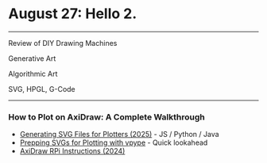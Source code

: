 # August 27: Hello 2.


---

Review of DIY Drawing Machines

Generative Art

Algorithmic Art

SVG, HPGL, G-Code

--- 

### How to Plot on AxiDraw: A Complete Walkthrough

* [Generating SVG Files for Plotters (2025)](https://github.com/golanlevin/DrawingWithMachines/tree/main/generating_svg) - JS / Python / Java
* [Prepping SVGs for Plotting with vpype](https://github.com/golanlevin/DrawingWithMachines/blob/main/generating_svg/vpype_svg_prep/README.md) - Quick lookahead
* [AxiDraw RPi Instructions (2024)](https://github.com/golanlevin/DrawingWithMachines/blob/main/rpi_standalone/README.md)



